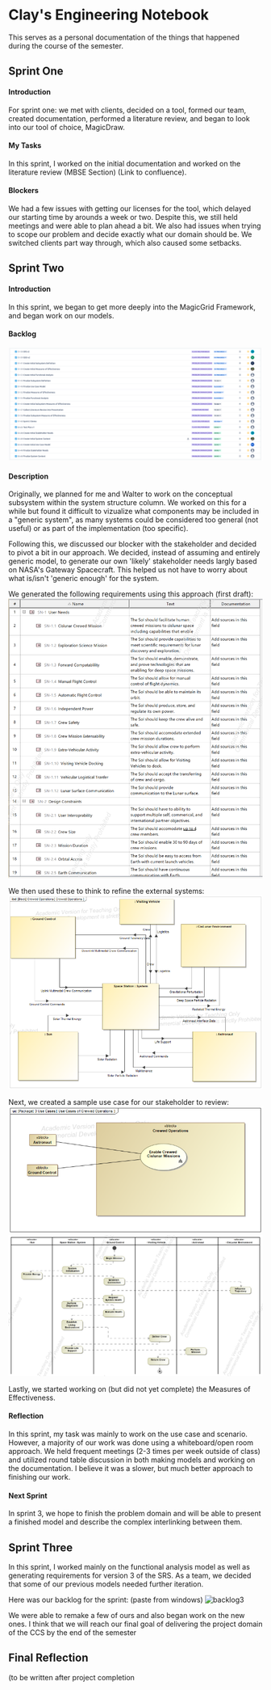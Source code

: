 # Clay's Engineering Notebook
This serves as a personal documentation of the things that happened during the course of the semester.
## Sprint One
#### Introduction
For sprint one: we met with clients, decided on a tool, formed our team, created documentation, performed a literature review, and began to look into our tool of choice, MagicDraw.
#### My Tasks
In this sprint, I worked on the initial documentation and worked on the literature review (MBSE Section) (Link to confluence). 
#### Blockers
We had a few issues with getting our licenses for the tool, which delayed our starting time by arounds a week or two. Despite this, we still held meetings and were able to plan ahead a bit.
We also had issues when trying to scope our problem and decide exactly what our domain should be. We switched clients part way through, which also caused some setbacks.


## Sprint Two
#### Introduction
In this sprint, we began to get more deeply into the MagicGrid Framework, and began work on our models.
#### Backlog
![Sprint 2 Backlog](./resources/sprint2_sc.png)
#### Description
Originally, we planned for me and Walter to work on the conceptual subsystem 
within the system structure column. We worked on this for a while but found
it difficult to vizualize what components may be included in a "generic system",
as many systems could be considered too general (not useful) or as part of the 
implementation (too specific). 

Following this, we discussed our blocker with the stakeholder and decided
to pivot a bit in our approach. We decided, instead of assuming and entirely
generic model, to generate our own 'likely' stakeholder needs largly based on 
NASA's Gateway Spacecraft. This helped us not have to worry about what is/isn't
'generic enough' for the system. 

We generated the following requirements using this approach (first draft):
![Stakeholder needs](./resources/stakeholder.png)

We then used these to think to refine the external systems:
![Context Model](./resources/context.png)

Next, we created a sample use case for our stakeholder to review:
![usecase](./resources/usecase.png)
![scenario](./resources/scenario.png)

Lastly, we started working on (but did not yet complete) the Measures of Effectiveness.

#### Reflection
In this sprint, my task was mainly to work on the use case and scenario. However,
a majority of our work was done using a whiteboard/open room approach. We held 
frequent meetings (2-3 times per week outside of class) and utilized round
table discussion in both making models and working on the documentation. I believe 
it was a slower, but much better approach to finishing our work.

#### Next Sprint
In sprint 3, we hope to finish the problem domain and will be able to present
a finished model and describe the complex interlinking between them.

## Sprint Three
In this sprint, I worked mainly on the functional analysis model as well as generating
requirements for version 3 of the SRS. As a team, we decided that some of our previous
models needed further iteration.

Here was our backlog for the sprint:
(paste from windows)
![backlog3](./resources/backlog3.png)

We were able to remake a few of ours and also began work on the new ones. I think that we will
reach our final goal of delivering the project domain of the CCS by the end of the semester

## Final Reflection
(to be written after project completion
